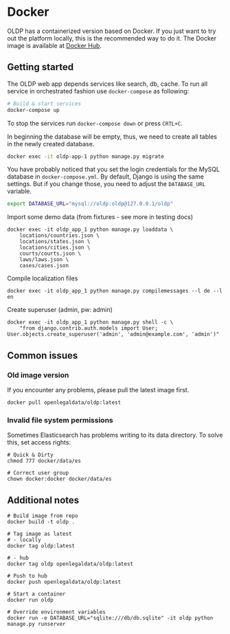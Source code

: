 # Docker

OLDP has a containerized version based on Docker. 
If you just want to try out the platform locally, this is the recommended way to do it.
The Docker image is available at [Docker Hub](https://cloud.docker.com/repository/docker/openlegaldata/oldp).


## Getting started

The OLDP web app depends services like search, db, cache.
To run all service in orchestrated fashion use `docker-compose` as following:

```bash
# Build & start services
docker-compose up
```

To stop the services run `docker-compose down` or press `CRTL+C`.

In beginning the database will be empty, thus, we need to create all tables in the newly created database.
```bash
docker exec -it oldp-app-1 python manage.py migrate
```

You have probably noticed that you set the login credentials for the MySQL database in `docker-compose.yml`.
By default, Django is using the same settings.
But if you change those, you need to adjust the `DATABASE_URL` variable.

```bash
export DATABASE_URL="mysql://oldp:oldp@127.0.0.1/oldp"
```



Import some demo data (from fixtures - see more in testing docs)
```
docker exec -it oldp_app_1 python manage.py loaddata \
    locations/countries.json \
    locations/states.json \
    locations/cities.json \
    courts/courts.json \
    laws/laws.json \
    cases/cases.json   
```


Compile localization files
```
docker exec -it oldp_app_1 python manage.py compilemessages --l de --l en
```

Create superuser (admin, pw: admin)
```
docker exec -it oldp_app_1 python manage.py shell -c \
    "from django.contrib.auth.models import User; User.objects.create_superuser('admin', 'admin@example.com', 'admin')"
```



## Common issues

### Old image version

If you encounter any problems, please pull the latest image first.

```bash
docker pull openlegaldata/oldp:latest
```

### Invalid file system permissions
Sometimes Elasticsearch has problems writing to its data directory. To solve this, set access rights:

```
# Quick & Dirty
chmod 777 docker/data/es

# Correct user group
chown docker:docker docker/data/es
```


## Additional notes

```
# Build image from repo
docker build -t oldp .

# Tag image as latest
# - locally
docker tag oldp:latest  

# - hub
docker tag oldp openlegaldata/oldp:latest  

# Push to hub
docker push openlegaldata/oldp:latest

# Start a container
docker run oldp

# Override environment variables
docker run -e DATABASE_URL="sqlite:///db/db.sqlite" -it oldp python manage.py runserver



```
